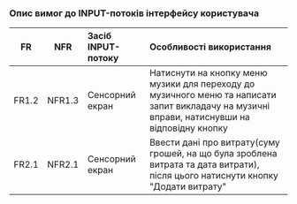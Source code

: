 ### Опис вимог до INPUT-потоків інтерфейсу користувача
|FR|NFR|Засіб INPUT-потоку|Особливості використання|
|:-----:|:-----:|:-----|:-----|
|FR1.2|NFR1.3|Сенсорний екран|Натиснути на кнопку меню музики для переходу до музичного меню та написати запит викладачу на музичні вправи, натиснувши на відповідну кнопку|
|FR2.1|NFR2.1|Сенсорний екран|Ввести дані про витрату(суму грошей, на що була зроблена витрата та дата витрати), після цього натиснути кнопку "Додати витрату"|
